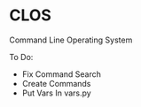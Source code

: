 # CLOS
Command Line Operating System

To Do:
- Fix Command Search
- Create Commands
- Put Vars In vars.py